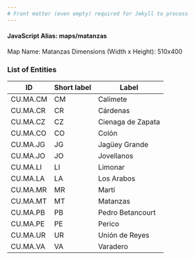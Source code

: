 ```yaml
---
# Front matter (even empty) required for Jekyll to process
---
```


#### JavaScript Alias: maps/matanzas

Map Name: Matanzas
Dimensions (Width x Height): 510x400





### List of Entities

ID | Short label | Label
---|---|---|
CU.MA.CM|CM|Calimete
CU.MA.CR|CR|Cárdenas
CU.MA.CZ|CZ|Cienaga de Zapata
CU.MA.CO|CO|Colón
CU.MA.JG|JG|Jagüey Grande
CU.MA.JO|JO|Jovellanos
CU.MA.LI|LI|Limonar
CU.MA.LA|LA|Los Arabos
CU.MA.MR|MR|Martí
CU.MA.MT|MT|Matanzas
CU.MA.PB|PB|Pedro Betancourt
CU.MA.PE|PE|Perico
CU.MA.UR|UR|Unión de Reyes
CU.MA.VA|VA|Varadero